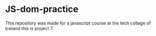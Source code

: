 # JS-dom-practice
This repository was made for a javascript course at the tech collage of iceland this is project 7.
